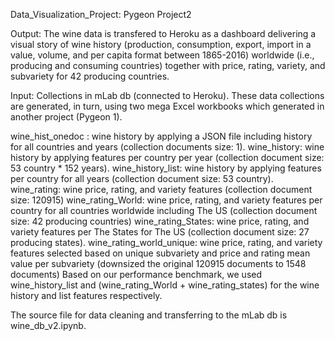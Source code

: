 Data_Visualization_Project: Pygeon Project2

Output: The wine data is transfered to Heroku as a dashboard delivering a visual story of wine history (production, consumption, export, import in a value, volume, and per capita format between 1865-2016) worldwide (i.e., producing and consuming countries) together with price, rating, variety, and subvariety for 42 producing countries.

Input: Collections in mLab db (connected to Heroku). These data collections are generated, in turn, using two mega Excel workbooks which generated in another project (Pygeon 1).

wine_hist_onedoc : wine history by applying a JSON file including history for all countries and years (collection documents size: 1).
wine_history: wine history by applying features per country per year (collection document size: 53 country * 152 years).
wine_history_list: wine history by applying features per country for all years (collection document size: 53 country).
wine_rating: wine price, rating, and variety features (collection document size: 120915)
wine_rating_World: wine price, rating, and variety features per country for all countries worldwide including The US (collection document size: 42 producing countries)
wine_rating_States: wine price, rating, and variety features per The States for The US (collection document size: 27 producing states).
wine_rating_world_unique: wine price, rating, and variety features selected based on unique subvariety and price and rating mean value per subvariety (downsized the original 120915 documents to 1548 documents)
Based on our performance benchmark, we used wine_history_list and (wine_rating_World + wine_rating_states) for the wine history and list features respectively.

The source file for data cleaning and transferring to the mLab db is wine_db_v2.ipynb.


